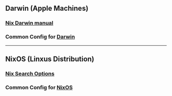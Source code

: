 
## Darwin (Apple Machines)

### [Nix Darwin manual](https://daiderd.com/nix-darwin/manual/index.html)

### Common Config for  [Darwin](./common_darwin.nix)

---

## NixOS (Linxus Distribution)

### [Nix Search Options](https://search.nixos.org/options?)

### Common Config for [NixOS](./common.nix)
